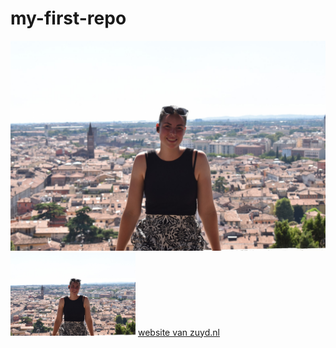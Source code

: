 # my-first-repo
![sanne stockmans](sanne.jpg)
<img src="sanne.jpg" alt="sanne stockmans" width="200">
[website van zuyd.nl](https://https://www.zuyd.nl/)
